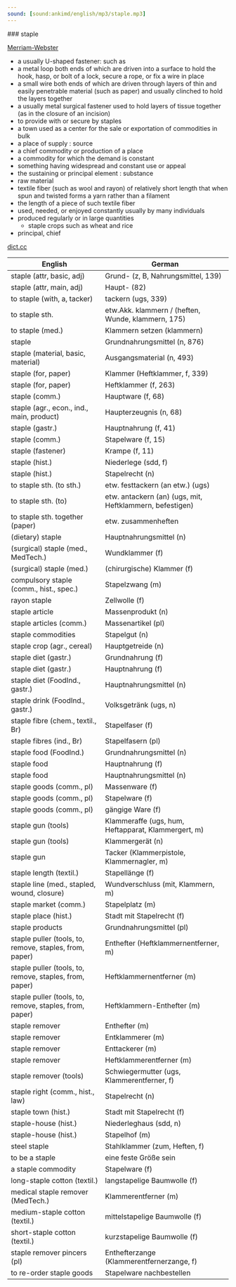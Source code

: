 ```yaml
---
sound: [sound:ankimd/english/mp3/staple.mp3]
---
```


\### staple

[Merriam-Webster](https://www.merriam-webster.com/dictionary/staple)

- a usually U-shaped fastener: such as
- a metal loop both ends of which are driven into a surface to hold the hook, hasp, or bolt of a lock, secure a rope, or fix a wire in place
- a small wire both ends of which are driven through layers of thin and easily penetrable material (such as paper) and usually clinched to hold the layers together
- a usually metal surgical fastener used to hold layers of tissue together (as in the closure of an incision)
- to provide with or secure by staples
- a town used as a center for the sale or exportation of commodities in bulk
- a place of supply : source
- a chief commodity or production of a place
- a commodity for which the demand is constant
- something having widespread and constant use or appeal
- the sustaining or principal element : substance
- raw material
- textile fiber (such as wool and rayon) of relatively short length that when spun and twisted forms a yarn rather than a filament
- the length of a piece of such textile fiber
- used, needed, or enjoyed constantly usually by many individuals
- produced regularly or in large quantities
    - staple crops such as wheat and rice
- principal, chief

[dict.cc](https://www.dict.cc/staple)

| English        | German       |
| -------------- | ------------ |
| staple (attr, basic, adj) | Grund- (z, B, Nahrungsmittel, 139) |
| staple (attr, main, adj) | Haupt- (82) |
| to staple (with, a, tacker) | tackern (ugs, 339) |
| to staple sth. | etw.Akk. klammern / (heften, Wunde, klammern, 175) |
| to staple (med.) | Klammern setzen (klammern) |
| staple | Grundnahrungsmittel (n, 876) |
| staple (material, basic, material) | Ausgangsmaterial (n, 493) |
| staple (for, paper) | Klammer (Heftklammer, f, 339) |
| staple (for, paper) | Heftklammer (f, 263) |
| staple (comm.) | Hauptware (f, 68) |
| staple (agr., econ., ind., main, product) | Haupterzeugnis (n, 68) |
| staple (gastr.) | Hauptnahrung (f, 41) |
| staple (comm.) | Stapelware (f, 15) |
| staple (fastener) | Krampe (f, 11) |
| staple (hist.) | Niederlege (sdd, f) |
| staple (hist.) | Stapelrecht (n) |
| to staple sth. (to sth.) | etw. festtackern (an etw.) (ugs) |
| to staple sth. (to) | etw. antackern (an) (ugs, mit, Heftklammern, befestigen) |
| to staple sth. together (paper) | etw. zusammenheften |
| (dietary) staple | Hauptnahrungsmittel (n) |
| (surgical) staple (med., MedTech.) | Wundklammer (f) |
| (surgical) staple (med.) | (chirurgische) Klammer (f) |
| compulsory staple (comm., hist., spec.) | Stapelzwang (m) |
| rayon staple | Zellwolle (f) |
| staple article | Massenprodukt (n) |
| staple articles (comm.) | Massenartikel (pl) |
| staple commodities | Stapelgut (n) |
| staple crop (agr., cereal) | Hauptgetreide (n) |
| staple diet (gastr.) | Grundnahrung (f) |
| staple diet (gastr.) | Hauptnahrung (f) |
| staple diet (FoodInd., gastr.) | Hauptnahrungsmittel (n) |
| staple drink (FoodInd., gastr.) | Volksgetränk (ugs, n) |
| staple fibre (chem., textil., Br) | Stapelfaser (f) |
| staple fibres (ind., Br) | Stapelfasern (pl) |
| staple food (FoodInd.) | Grundnahrungsmittel (n) |
| staple food | Hauptnahrung (f) |
| staple food | Hauptnahrungsmittel (n) |
| staple goods (comm., pl) | Massenware (f) |
| staple goods (comm., pl) | Stapelware (f) |
| staple goods (comm., pl) | gängige Ware (f) |
| staple gun (tools) | Klammeraffe (ugs, hum, Heftapparat, Klammergert, m) |
| staple gun (tools) | Klammergerät (n) |
| staple gun | Tacker (Klammerpistole, Klammernagler, m) |
| staple length (textil.) | Stapellänge (f) |
| staple line (med., stapled, wound, closure) | Wundverschluss (mit, Klammern, m) |
| staple market (comm.) | Stapelplatz (m) |
| staple place (hist.) | Stadt mit Stapelrecht (f) |
| staple products | Grundnahrungsmittel (pl) |
| staple puller (tools, to, remove, staples, from, paper) | Enthefter (Heftklammernentferner, m) |
| staple puller (tools, to, remove, staples, from, paper) | Heftklammernentferner (m) |
| staple puller (tools, to, remove, staples, from, paper) | Heftklammern-Enthefter (m) |
| staple remover | Enthefter (m) |
| staple remover | Entklammerer (m) |
| staple remover | Enttackerer (m) |
| staple remover | Heftklammerentferner (m) |
| staple remover (tools) | Schwiegermutter (ugs, Klammerentferner, f) |
| staple right (comm., hist., law) | Stapelrecht (n) |
| staple town (hist.) | Stadt mit Stapelrecht (f) |
| staple-house (hist.) | Niederleghaus (sdd, n) |
| staple-house (hist.) | Stapelhof (m) |
| steel staple | Stahlklammer (zum, Heften, f) |
| to be a staple | eine feste Größe sein |
| a staple commodity | Stapelware (f) |
| long-staple cotton (textil.) | langstapelige Baumwolle (f) |
| medical staple remover (MedTech.) | Klammerentferner (m) |
| medium-staple cotton (textil.) | mittelstapelige Baumwolle (f) |
| short-staple cotton (textil.) | kurzstapelige Baumwolle (f) |
| staple remover pincers (pl) | Enthefterzange (Klammerentfernerzange, f) |
| to re-order staple goods | Stapelware nachbestellen |
